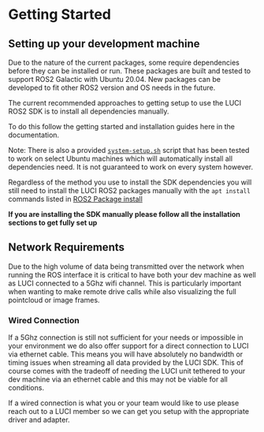 # Getting Started

## Setting up your development machine

Due to the nature of the current packages, some require dependencies before they can be installed or run. These packages are built and tested to support ROS2 Galactic with Ubuntu 20.04. New packages can be developed to fit other ROS2 version and OS needs in the future.

The current recommended approaches to getting setup to use the LUCI ROS2 SDK is to install all dependencies manually.

To do this follow the getting started and installation guides here in the documentation.

Note: There is also a provided [`system-setup.sh`](https://github.com/lucimobility/luci-ros2-sdk/blob/main/system-setup.sh) script that has been tested to work on select Ubuntu machines which will automatically install all dependencies need. It is not guaranteed to work on every system however.

Regardless of the method you use to install the SDK dependencies you will still need to install the LUCI ROS2 packages manually with the `apt install` commands listed in [ROS2 Package install](../2_Installation/4_luci-ros2-sdk-install.md)

**If you are installing the SDK manually please follow all the installation sections to get fully set up**

## Network Requirements

Due to the high volume of data being transmitted over the network when running the ROS interface it is critical to have both your dev machine as well as LUCI connected to a 5Ghz wifi channel. This is particularly important when wanting to make remote drive calls while also visualizing the full pointcloud or image frames.

### Wired Connection

If a 5Ghz connection is still not sufficient for your needs or impossible in your environment we do also offer support for a direct connection to LUCI via ethernet cable. This means you will have absolutely no bandwidth or timing issues when streaming all data provided by the LUCI SDK. This of course comes with the tradeoff of needing the LUCI unit tethered to your dev machine via an ethernet cable and this may not be viable for all conditions.

If a wired connection is what you or your team would like to use please reach out to a LUCI member so we can get you setup with the appropriate driver and adapter.
